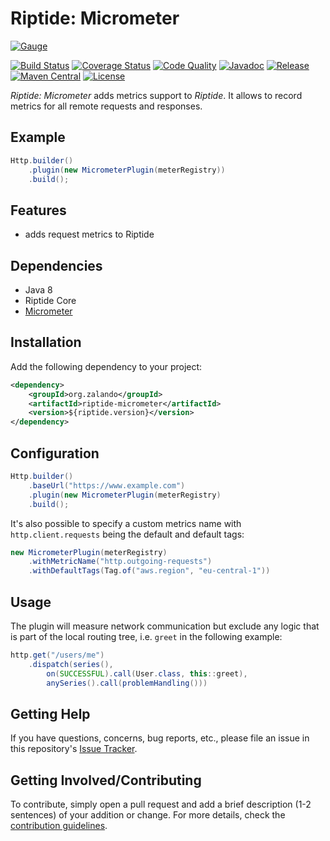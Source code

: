 # Riptide: Micrometer

[![Gauge](../docs/gauge.jpg)](https://pixabay.com/en/pressure-gauge-meter-water-column-2644531/)

[![Build Status](https://img.shields.io/travis/zalando/riptide/master.svg)](https://travis-ci.org/zalando/riptide)
[![Coverage Status](https://img.shields.io/coveralls/zalando/riptide/master.svg)](https://coveralls.io/r/zalando/riptide)
[![Code Quality](https://img.shields.io/codacy/grade/1fbe3d16ca544c0c8589692632d114de/master.svg)](https://www.codacy.com/app/whiskeysierra/riptide)
[![Javadoc](https://www.javadoc.io/badge/org.zalando/riptide-micrometer.svg)](http://www.javadoc.io/doc/org.zalando/riptide-micrometer)
[![Release](https://img.shields.io/github/release/zalando/riptide.svg)](https://github.com/zalando/riptide/releases)
[![Maven Central](https://img.shields.io/maven-central/v/org.zalando/riptide-micrometer.svg)](https://maven-badges.herokuapp.com/maven-central/org.zalando/riptide-micrometer)
[![License](https://img.shields.io/badge/license-MIT-blue.svg)](https://raw.githubusercontent.com/zalando/riptide/master/LICENSE)

*Riptide: Micrometer* adds metrics support to *Riptide*. It allows to record metrics for all remote requests and responses. 

## Example

```java
Http.builder()
    .plugin(new MicrometerPlugin(meterRegistry))
    .build();
```

## Features

- adds request metrics to Riptide

## Dependencies

- Java 8
- Riptide Core
- [Micrometer](https://micrometer.io/)

## Installation

Add the following dependency to your project:

```xml
<dependency>
    <groupId>org.zalando</groupId>
    <artifactId>riptide-micrometer</artifactId>
    <version>${riptide.version}</version>
</dependency>
```

## Configuration

```java
Http.builder()
    .baseUrl("https://www.example.com")
    .plugin(new MicrometerPlugin(meterRegistry)
    .build();
```

It's also possible to specify a custom metrics name with `http.client.requests` being the default
and default tags:

```java
new MicrometerPlugin(meterRegistry)
    .withMetricName("http.outgoing-requests")
    .withDefaultTags(Tag.of("aws.region", "eu-central-1"))
```

## Usage

The plugin will measure network communication but exclude any logic that is part of the local routing tree, i.e. `greet`
in the following example:

```java
http.get("/users/me")
    .dispatch(series(),
        on(SUCCESSFUL).call(User.class, this::greet),
        anySeries().call(problemHandling()))
```

## Getting Help

If you have questions, concerns, bug reports, etc., please file an issue in this repository's [Issue Tracker](../../../../issues).

## Getting Involved/Contributing

To contribute, simply open a pull request and add a brief description (1-2 sentences) of your addition or change. For
more details, check the [contribution guidelines](../.github/CONTRIBUTING.md).
